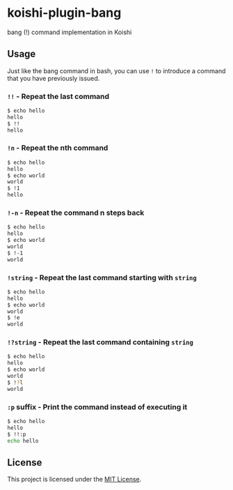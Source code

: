 # koishi-plugin-bang

bang (!) command implementation in Koishi

## Usage

Just like the bang command in bash, you can use `!` to introduce a command that you have previously issued.


### `!!` - Repeat the last command

```bash
$ echo hello
hello
$ !!
hello
```

### `!n` - Repeat the nth command

```bash
$ echo hello
hello
$ echo world
world
$ !1
hello
```

### `!-n` - Repeat the command n steps back

```bash
$ echo hello
hello
$ echo world
world
$ !-1
world
```

### `!string` - Repeat the last command starting with `string`

```bash
$ echo hello
hello
$ echo world
world
$ !e
world
```

### `!?string` - Repeat the last command containing `string`

```bash
$ echo hello
hello
$ echo world
world
$ !?l
world
```

### `:p` suffix - Print the command instead of executing it

```bash
$ echo hello
hello
$ !!:p
echo hello
```


## License

This project is licensed under the [MIT License](LICENSE).
